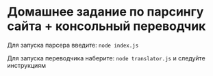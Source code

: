 # Домашнее задание по парсингу сайта + консольный переводчик
Для запуска парсера введите:
`node index.js`

Для запуска переводчика наберите: 
`node translator.js` и следуйте инструкциям
